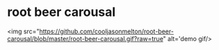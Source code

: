 # root beer carousal

<img src="https://github.com/cooljasonmelton/root-beer-carousal/blob/master/root-beer-carousal.gif?raw=true" alt='demo gif/>

